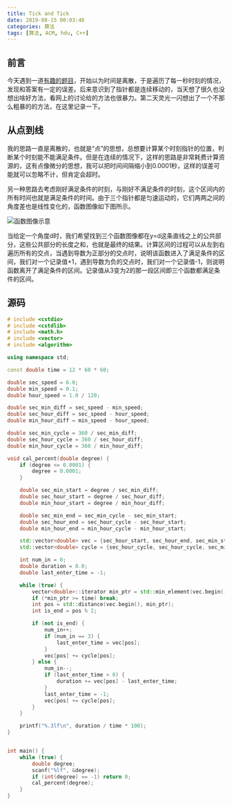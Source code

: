 ```yaml
---
title: Tick and Tick
date: 2019-08-15 00:03:46
categories: 算法
tags: [算法, ACM, hdu, C++]
---
```



## 前言
今天遇到一道[有趣的题目](http://acm.hdu.edu.cn/showproblem.php?pid=1006)，开始以为时间是离散，于是遍历了每一秒时刻的情况，发现和答案有一定的误差。后来意识到了指针都是连续移动的，当天想了很久也没想出啥好方法，看网上的讨论给的方法也很暴力。第二天灵光一闪想出了一个不那么粗暴的的方法，在这里记录一下。

## 从点到线
我的思路一直是离散的，也就是“点”的思想，总想要计算某个时刻指针的位置，判断某个时刻能不能满足条件。但是在连续的情况下，这样的思路是非常耗费计算资源的，这有点像微分的思想，我可以把时间间隔缩小到0.0001秒，这样的误差可能就可以忽略不计，但肯定会超时。

另一种思路去考虑刚好满足条件的时刻，与刚好不满足条件的时刻，这个区间内的所有时间也就是满足条件的时间。由于三个指针都是匀速运动的，它们两两之间的角度差也是线性变化的，函数图像如下图所示。

<!--more-->

![函数图像示意](tick_func.png)

当给定一个角度d时，我们希望找到三个函数图像都在y=d这条直线之上的公共部分，这些公共部分的长度之和，也就是最终的结果。计算区间的过程可以从左到右遍历所有的交点，当遇到导数为正部分的交点时，说明该函数进入了满足条件的区间，我们对一个记录值+1，遇到导数为负的交点时，我们对一个记录值-1，则说明函数离开了满足条件的区间。记录值从3变为2的那一段区间即三个函数都满足条件的区间。

## 源码
```c++
# include <cstdio>
# include <cstdlib>
# include <math.h>
# include <vector>
# include <algorithm>

using namespace std;

const double time = 12 * 60 * 60;

double sec_speed = 6.0;
double min_speed = 0.1;
double hour_speed = 1.0 / 120;

double sec_min_diff = sec_speed - min_speed;
double sec_hour_diff = sec_speed - hour_speed;
double min_hour_diff = min_speed - hour_speed;

double sec_min_cycle = 360 / sec_min_diff;
double sec_hour_cycle = 360 / sec_hour_diff;
double min_hour_cycle = 360 / min_hour_diff;

void cal_percent(double degree) {
    if (degree <= 0.0001) {
        degree = 0.0001;
    }

    double sec_min_start = degree / sec_min_diff;
    double sec_hour_start = degree / sec_hour_diff;
    double min_hour_start = degree / min_hour_diff;

    double sec_min_end = sec_min_cycle - sec_min_start;
    double sec_hour_end = sec_hour_cycle - sec_hour_start;
    double min_hour_end = min_hour_cycle - min_hour_start;

    std::vector<double> vec = {sec_hour_start, sec_hour_end, sec_min_start, sec_min_end, min_hour_start, min_hour_end};
    std::vector<double> cycle = {sec_hour_cycle, sec_hour_cycle, sec_min_cycle, sec_min_cycle, min_hour_cycle, min_hour_cycle};

    int num_in = 0;
    double duration = 0.0;
    double last_enter_time = -1;

    while (true) {
        vector<double>::iterator min_ptr = std::min_element(vec.begin(), vec.end());
        if (*min_ptr >= time) break;
        int pos = std::distance(vec.begin(), min_ptr);
        int is_end = pos % 2;

        if (not is_end) {
            num_in++;
            if (num_in == 3) {
                last_enter_time = vec[pos];
            }
            vec[pos] += cycle[pos];
        } else {
            num_in--;
            if (last_enter_time > 0) {
                duration += vec[pos] - last_enter_time;
            }
            last_enter_time = -1;
            vec[pos] += cycle[pos];
        }
    }

    printf("%.3lf\n", duration / time * 100);
}


int main() {
    while (true) {
        double degree;
        scanf("%lf", &degree);
        if (int(degree) == -1) return 0;
        cal_percent(degree);
    }
}

```
